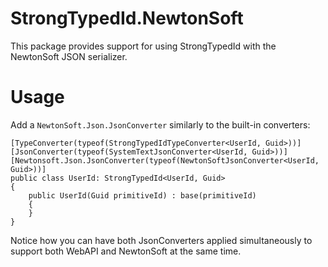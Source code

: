 # StrongTypedId.NewtonSoft

This package provides support for using StrongTypedId with the NewtonSoft JSON serializer.

# Usage

Add a `NewtonSoft.Json.JsonConverter` similarly to the built-in converters:

```
[TypeConverter(typeof(StrongTypedIdTypeConverter<UserId, Guid>))]
[JsonConverter(typeof(SystemTextJsonConverter<UserId, Guid>))]
[Newtonsoft.Json.JsonConverter(typeof(NewtonSoftJsonConverter<UserId, Guid>))]
public class UserId: StrongTypedId<UserId, Guid>
{
	public UserId(Guid primitiveId) : base(primitiveId)
	{
	}
}
```

Notice how you can have both JsonConverters applied simultaneously to support both WebAPI and NewtonSoft at the same time.
